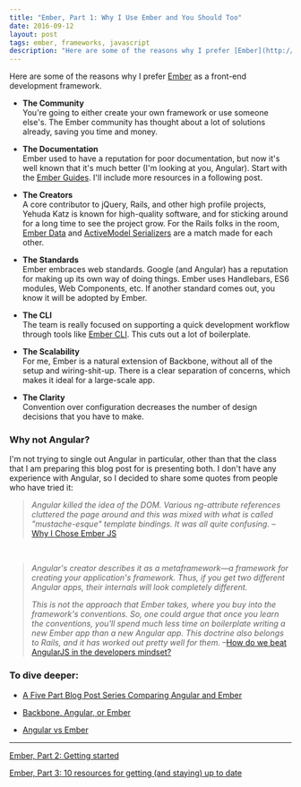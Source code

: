 ```yaml
---
title: "Ember, Part 1: Why I Use Ember and You Should Too"
date: 2016-09-12
layout: post
tags: ember, frameworks, javascript
description: "Here are some of the reasons why I prefer [Ember](http://emberjs.com/) as a front-end development framework."
---
```

Here are some of the reasons why I prefer [Ember](http://emberjs.com/) as a front-end development framework.

* **The Community**<br>
You're going to either create your own framework or use someone else's. The Ember community has thought about a lot of solutions already, saving you time and money.

* **The Documentation**<br>
Ember used to have a reputation for poor documentation, but now it's well known that it's much better (I'm looking at you, Angular). Start with the [Ember Guides](http://emberjs.com/guides/). I'll include more resources in a following post.

* **The Creators**<br>
A core contributor to jQuery, Rails, and other high profile projects, Yehuda Katz is known for high-quality software, and for sticking around for a long time to see the project grow. For the Rails folks in the room, [Ember Data](https://github.com/emberjs/data) and [ActiveModel Serializers](https://github.com/rails-api/active_model_serializers) are a match made for each other.

* **The Standards**<br>
Ember embraces web standards. Google (and Angular) has a reputation for making up its own way of doing things. Ember uses Handlebars, ES6 modules, Web Components, etc. If another standard comes out, you know it will be adopted by Ember.

* **The CLI**<br>
The team is really focused on supporting a quick development workflow through tools like [Ember CLI](http://iamstef.net/ember-cli/). This cuts out a lot of boilerplate.

* **The Scalability**<br>
For me, Ember is a natural extension of Backbone, without all of the setup and wiring-shit-up. There is a clear separation of concerns, which makes it ideal for a large-scale app.

* **The Clarity**<br>
Convention over configuration decreases the number of design decisions that you have to make.

### Why not Angular?
I'm not trying to single out Angular in particular, other than that the class that I am preparing this blog post for is presenting both. I don't have any experience with Angular, so I decided to share some quotes from people who have tried it:

>*Angular killed the idea of the DOM. Various ng-attribute references cluttered the page around and this was mixed with what is called "mustache-esque" template bindings. It was all quite confusing.* – [Why I Chose Ember JS](http://ryantablada.com/post/why-i-chose-ember-js)

<br>

>*Angular's creator describes it as a metaframework—a framework for creating your application's framework. Thus, if you get two different Angular apps, their internals will look completely different.* 
>
>*This is not the approach that Ember takes, where you buy into the framework's conventions. So, one could argue that once you learn the conventions, you'll spend much less time on boilerplate writing a new Ember app than a new Angular app. This doctrine also belongs to Rails, and it has worked out pretty well for them.* –[How do we beat AngularJS in the developers mindset?](http://discuss.emberjs.com/t/how-do-we-beat-angularjs-in-the-developers-mindset/3948/3)


### To dive deeper: 

* [A Five Part Blog Post Series Comparing Angular and Ember](http://www.benlesh.com/2014/04/embular-part-1-comparing-ember-and.html)

* [Backbone, Angular, or Ember](http://www.100percentjs.com/backbone-or-angular-or-ember-here-is-my-choice-and-why/)

* [Angular vs Ember](https://docs.google.com/presentation/d/1e0z1pT9JuEh8G5DOtib6XFDHK0GUFtrZrU3IfxJynaA/preview?slide=id.g177e4bd2b_0148)

<hr>

[Ember, Part 2: Getting started](https://www.codefellows.org/blog/ember-part-2-getting-started)

[Ember, Part 3: 10 resources for getting (and staying) up to date](https://www.codefellows.org/blog/ember-part-3-10-resources-for-getting-and-staying-up-to-date)